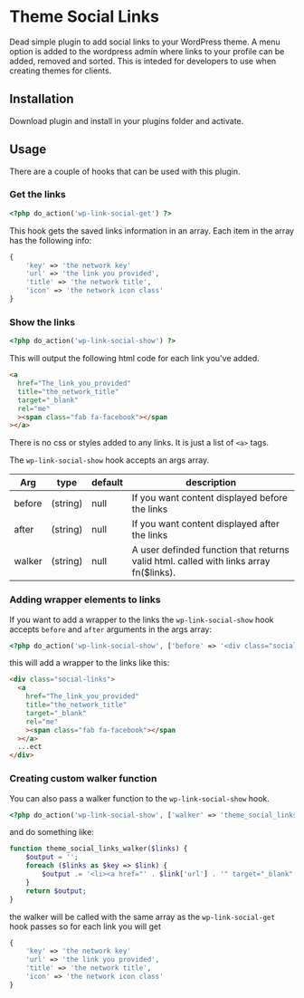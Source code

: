 # Theme Social Links

Dead simple plugin to add social links to your WordPress theme. A menu option is added to the wordpress admin where links to your profile can be added, removed and sorted. This is inteded for developers to use when creating themes for clients.

## Installation

Download plugin and install in your plugins folder and activate.

## Usage

There are a couple of hooks that can be used with this plugin.

### Get the links

```php
<?php do_action('wp-link-social-get') ?>
```

This hook gets the saved links information in an array. Each item in the array has the following info:

```php
{
    'key' => 'the network key'
    'url' => 'the link you provided',
    'title' => 'the network title',
    'icon' => 'the network icon class'
}
```

### Show the links

```php
<?php do_action('wp-link-social-show') ?>
```

This will output the following html code for each link you've added.

```html
<a
  href="The_link_you_provided"
  title="the_network_title"
  target="_blank"
  rel="me"
  ><span class="fab fa-facebook"></span
></a>
```

There is no css or styles added to any links. It is just a list of `<a>` tags.

The `wp-link-social-show` hook accepts an args array.

| Arg    | type     | default | description                                                                           |
| ------ | -------- | ------- | ------------------------------------------------------------------------------------- |
| before | (string) | null    | If you want content displayed before the links                                        |
| after  | (string) | null    | If you want content displayed after the links                                         |
| walker | (string) | null    | A user definded function that returns valid html. called with links array fn($links). |

### Adding wrapper elements to links

If you want to add a wrapper to the links the `wp-link-social-show` hook accepts `before` and `after` arguments in the args array:

```php
<?php do_action('wp-link-social-show', ['before' => '<div class="social-links">', 'after' => '</div>']) ?>
```

this will add a wrapper to the links like this:

```html
<div class="social-links">
  <a
    href="The_link_you_provided"
    title="the_network_title"
    target="_blank"
    rel="me"
    ><span class="fab fa-facebook"></span
  ></a>
  ...ect
</div>
```

### Creating custom walker function

You can also pass a walker function to the `wp-link-social-show` hook.

```php
<?php do_action('wp-link-social-show', ['walker' => 'theme_social_links_walker']) ?>
```

and do something like:

```php
function theme_social_links_walker($links) {
    $output = '';
    foreach ($links as $key => $link) {
        $output .= '<li><a href="' . $link['url'] . '" target="_blank" rel="noopener noreferrer">' . $link['title'] . '</a></li>';
    }
    return $output;
}
```

the walker will be called with the same array as the `wp-link-social-get` hook passes so for each link you will get

```php
{
    'key' => 'the network key'
    'url' => 'the link you provided',
    'title' => 'the network title',
    'icon' => 'the network icon class'
}
```
